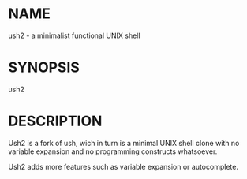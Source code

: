 # NAME
ush2 - a minimalist functional UNIX shell

# SYNOPSIS

ush2

# DESCRIPTION

Ush2 is a fork of ush, wich in turn is a minimal UNIX shell clone
with no variable expansion and no programming constructs whatsoever.

Ush2 adds more features such as variable expansion or autocomplete.

